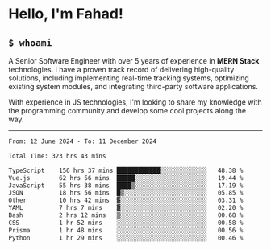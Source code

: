 <h1>Hello, I'm Fahad!</h1>

<h2><code>$ whoami</code></h2>

A Senior Software Engineer with over 5 years of experience in **MERN Stack** technologies. I have a proven track record of delivering high-quality solutions, including implementing real-time tracking systems, optimizing existing system modules, and integrating third-party software applications.

With experience in JS technologies, I'm looking to share my knowledge with the programming community and develop some cool projects along the way.

---

<!--START_SECTION:waka-->

```txt
From: 12 June 2024 - To: 11 December 2024

Total Time: 323 hrs 43 mins

TypeScript    156 hrs 37 mins ████████████░░░░░░░░░░░░░   48.38 %
Vue.js        62 hrs 56 mins  █████░░░░░░░░░░░░░░░░░░░░   19.44 %
JavaScript    55 hrs 38 mins  ████▒░░░░░░░░░░░░░░░░░░░░   17.19 %
JSON          18 hrs 56 mins  █▒░░░░░░░░░░░░░░░░░░░░░░░   05.85 %
Other         10 hrs 42 mins  ▓░░░░░░░░░░░░░░░░░░░░░░░░   03.31 %
YAML          7 hrs 7 mins    ▓░░░░░░░░░░░░░░░░░░░░░░░░   02.20 %
Bash          2 hrs 12 mins   ▒░░░░░░░░░░░░░░░░░░░░░░░░   00.68 %
CSS           1 hr 52 mins    ░░░░░░░░░░░░░░░░░░░░░░░░░   00.58 %
Prisma        1 hr 48 mins    ░░░░░░░░░░░░░░░░░░░░░░░░░   00.56 %
Python        1 hr 29 mins    ░░░░░░░░░░░░░░░░░░░░░░░░░   00.46 %
```

<!--END_SECTION:waka-->

<!--
**heyFahad/heyFahad** is a ✨ _special_ ✨ repository because its `README.md` (this file) appears on your GitHub profile.

Here are some ideas to get you started:

- 🔭 I’m currently working on ...
- 🌱 I’m currently learning ...
- 👯 I’m looking to collaborate on ...
- 🤔 I’m looking for help with ...
- 💬 Ask me about ...
- 📫 How to reach me: ...
- 😄 Pronouns: ...
- ⚡ Fun fact: ...
-->

